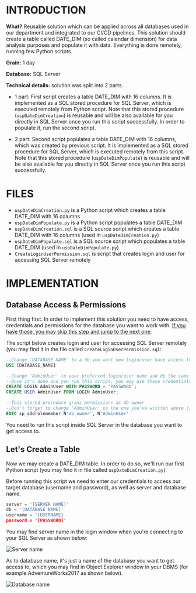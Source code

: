 
# INTRODUCTION

**What?** Reusable solution which can be applied across all databases used in our department and integrated to our CI/CD pipelines. This solution should create a table called DATE_DIM (so called calendar dimension) for data analysis purposes and populate it with data. Everything is done remotely, running few Python scripts.

**Grain:** 1 day

**Database:** SQL Server

**Technical details:** solution was split into 2 parts.


* 1 part: First script creates a table DATE_DIM with 16 columns. It is implemented as a SQL stored procedure for SQL Server, which is executed remotely from Python script. Note that this stored procedure (`uspDateDimCreation`) is reusable and will be also available for you directly in SQL Server once you run this script successfully. In order to populate it, run the second script.

* 2 part: Second script populates a table DATE_DIM with 16 columns, which was created by previous script. It is implemented as a SQL stored procedure for SQL Server, which is executed remotely from this script. Note that this stored procedure (`uspDateDimPopulate`) is reusable and will be also available for you directly in SQL Server once you run this script successfully.

# FILES

* `uspDateDimCreation.py` is a Python script which creates a table DATE_DIM with 16 columns
* `uspDateDimPopulate.py` is a Python script populates a table DATE_DIM
* `uspDateDimCreation.sql` is a SQL source script which creates a table DATE_DIM with 16 columns (used in `uspDateDimCreation.py`)
* `uspDateDimPopulate.sql` is a SQL source script which populates a table DATE_DIM (used in `uspDateDimPopulate.py`)
* `CreateLoginUserPermission.sql` is script that creates login and user for accessing SQL Server remotely


# IMPLEMENTATION

## Database Access & Permissions

First thing first. In order to implement this solution you need to have access, credentials and permissions for the database you want to work with. <ins>If you have those, you may skip this step and jump to the next one</ins>.

The script below creates login and user for accessing SQL Server remotely (you may find it in the file called `CreateLoginUserPermission.sql`:

```sql
--Change 'DATABASE_NAME' to a db you want new login/user have access to
USE [DATABASE_NAME]

--Change 'AdminUser' to your preferred login/user name and do the same with 'PASSWORD'
--Once it's done and you run this script, you may use these credentials to access the db
CREATE LOGIN AdminUser WITH PASSWORD = 'PASSWORD';
CREATE USER AdminUser FROM LOGIN AdminUser; 

--This stored procedure grans permissions as db owner
--Don't forget to change 'AdminUser' to the one you've written above (if you did)
EXEC sp_addrolemember N'db_owner', N'AdminUser'
```

You need to run this script inside SQL Server in the database you want to get access to.

## Let's Create a Table

Now we may create a DATE_DIM table. In order to do so, we'll run our first Python script (you may find it in file called `uspDateDimCreation.py`).

Before running this script we need to enter our credentials to access our target database (username and password), as well as server and database name.

```python
server = '[SERVER NAME]'
db = '[DATABASE NAME]'
username = '[USERNAME] 
password = '[PASSWORD]' 
```

You may find server name in the login window when you're connecting to your SQL Server as shown below:

![Server name](https://github.com/a-kravets/Data-Engineering-101/blob/master/Scripts/dim_calendar/server_name.PNG)

As to database name, it's just a name of the database you want to get access to, which you may find in Object Explorer window in your DBMS (for example AdventureWorks2017 as shown below).

![Database name](https://github.com/a-kravets/Data-Engineering-101/blob/master/Scripts/dim_calendar/dbname.PNG)
